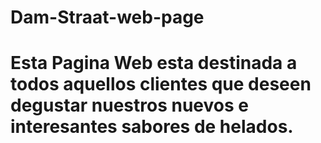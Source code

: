 # Dam-Straat-web-page
# Esta Pagina Web esta destinada a todos aquellos clientes que deseen degustar nuestros nuevos e interesantes sabores de helados.
